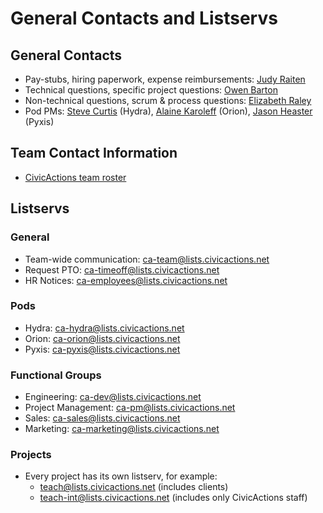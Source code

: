 # General Contacts and Listservs

## General Contacts

* Pay-stubs, hiring paperwork, expense reimbursements: <a href="mailto:judy.raiten@civicactions.com">Judy Raiten</a>
* Technical questions, specific project questions: <a href="mailto:owen.barton@civicactions.com">Owen Barton</a>
* Non-technical questions, scrum & process questions: <a href="mailto:elizabeth.raley@civicactions.com">Elizabeth Raley </a>
* Pod PMs: <a href="mailto:steve.curtis@civicactions.com">Steve Curtis</a> (Hydra), <a href="mailto:alaine.karoleff@civicactions.com">Alaine Karoleff</a> (Orion), <a href="mailto:jason.heaster@civicactions.com">Jason Heaster</a> (Pyxis)

## Team Contact Information

* [CivicActions team roster](https://docs.google.com/spreadsheets/d/1mIuxn1pxwNjD2B9kpWgyT1NlAdlvPSZjGDNFvbi3aFs/edit#gid=0)

## Listservs

### General

* Team-wide communication: <ca-team@lists.civicactions.net>
* Request PTO: <ca-timeoff@lists.civicactions.net>
* HR Notices: <ca-employees@lists.civicactions.net>

### Pods
* Hydra: <ca-hydra@lists.civicactions.net>
* Orion: <ca-orion@lists.civicactions.net>
* Pyxis: <ca-pyxis@lists.civicactions.net>

### Functional Groups
* Engineering: <ca-dev@lists.civicactions.net>
* Project Management: <ca-pm@lists.civicactions.net>
* Sales: <ca-sales@lists.civicactions.net>
* Marketing: <ca-marketing@lists.civicactions.net>

### Projects
* Every project has its own listserv, for example:
	- teach@lists.civicactions.net (includes clients)
	- teach-int@lists.civicactions.net (includes only CivicActions staff)
